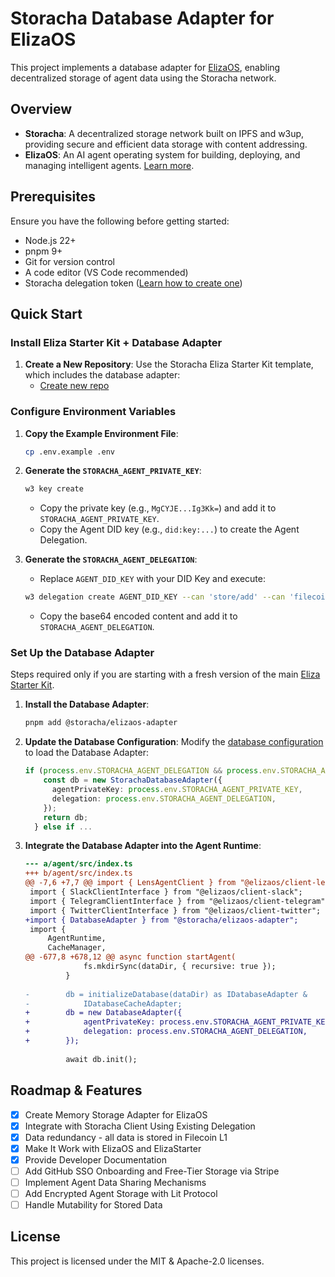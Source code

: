 # Storacha Database Adapter for ElizaOS

This project implements a database adapter for [ElizaOS](https://elizaos.github.io/eliza/), enabling decentralized storage of agent data using the Storacha network.

## Overview

- **Storacha**: A decentralized storage network built on IPFS and w3up, providing secure and efficient data storage with content addressing.
- **ElizaOS**: An AI agent operating system for building, deploying, and managing intelligent agents. [Learn more](https://elizaos.github.io/eliza/).

## Prerequisites

Ensure you have the following before getting started:

- Node.js 22+
- pnpm 9+
- Git for version control
- A code editor (VS Code recommended)
- Storacha delegation token ([Learn how to create one](https://docs.storacha.network/concepts/ucan/#delegate-across-apps-and-services))

## Quick Start

### Install Eliza Starter Kit + Database Adapter

1. **Create a New Repository**: Use the Storacha Eliza Starter Kit template, which includes the database adapter:
   - [Create new repo](https://github.com/new?template_name=eliza-starter&template_owner=storacha)

### Configure Environment Variables

1. **Copy the Example Environment File**:
   ```bash
   cp .env.example .env
   ```

2. **Generate the `STORACHA_AGENT_PRIVATE_KEY`**:
   ```bash
   w3 key create
   ```
   - Copy the private key (e.g., `MgCYJE...Ig3Kk=`) and add it to `STORACHA_AGENT_PRIVATE_KEY`.
   - Copy the Agent DID key (e.g., `did:key:...`) to create the Agent Delegation.

3. **Generate the `STORACHA_AGENT_DELEGATION`**:
   - Replace `AGENT_DID_KEY` with your DID Key and execute:
   ```bash
   w3 delegation create AGENT_DID_KEY --can 'store/add' --can 'filecoin/offer' --can 'upload/add' --can 'space/blob/add' --can 'space/index/add' | base64
   ```
   - Copy the base64 encoded content and add it to `STORACHA_AGENT_DELEGATION`.

### Set Up the Database Adapter

Steps required only if you are starting with a fresh version of the main [Eliza Starter Kit](https://github.com/storacha/eliza-starter).

1. **Install the Database Adapter**:
   ```bash
   pnpm add @storacha/elizaos-adapter
   ```

2. **Update the Database Configuration**:
   Modify the [database configuration](https://github.com/elizaOS/eliza-starter/blob/main/src/database/index.ts#L7) to load the Database Adapter:
   ```typescript
   if (process.env.STORACHA_AGENT_DELEGATION && process.env.STORACHA_AGENT_PRIVATE_KEY) {
       const db = new StorachaDatabaseAdapter({
         agentPrivateKey: process.env.STORACHA_AGENT_PRIVATE_KEY,
         delegation: process.env.STORACHA_AGENT_DELEGATION,    
       });
       return db;
     } else if ...
   ```

3. **Integrate the Database Adapter into the Agent Runtime**:
   ```diff
   --- a/agent/src/index.ts
   +++ b/agent/src/index.ts
   @@ -7,6 +7,7 @@ import { LensAgentClient } from "@elizaos/client-lens";
    import { SlackClientInterface } from "@elizaos/client-slack";
    import { TelegramClientInterface } from "@elizaos/client-telegram";
    import { TwitterClientInterface } from "@elizaos/client-twitter";
   +import { DatabaseAdapter } from "@storacha/elizaos-adapter";
    import {
        AgentRuntime,
        CacheManager,
   @@ -677,8 +678,12 @@ async function startAgent(
                fs.mkdirSync(dataDir, { recursive: true });
            }
    
   -        db = initializeDatabase(dataDir) as IDatabaseAdapter &
   -            IDatabaseCacheAdapter;
   +        db = new DatabaseAdapter({
   +            agentPrivateKey: process.env.STORACHA_AGENT_PRIVATE_KEY,
   +            delegation: process.env.STORACHA_AGENT_DELEGATION,
   +        });
    
            await db.init();
   ```

## Roadmap & Features

- [x] Create Memory Storage Adapter for ElizaOS
- [x] Integrate with Storacha Client Using Existing Delegation
- [x] Data redundancy - all data is stored in Filecoin L1
- [x] Make It Work with ElizaOS and ElizaStarter
- [x] Provide Developer Documentation
- [ ] Add GitHub SSO Onboarding and Free-Tier Storage via Stripe
- [ ] Implement Agent Data Sharing Mechanisms
- [ ] Add Encrypted Agent Storage with Lit Protocol
- [ ] Handle Mutability for Stored Data

## License

This project is licensed under the MIT & Apache-2.0 licenses.